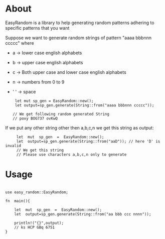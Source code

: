 # About

EasyRandom is a library to help generating random patterns adhering to specific patterns that you want 

Suppose we want to generate random strings of pattern "aaaa bbbnnn ccccc" where

 - a -> lower case english alphabets 
 - b -> upper case english alphabets
 - c -> Both upper case and lower case english alphabets
 - n -> numbers from 0 to 9
 - ' ' -> space 

        let mut sp_gen = EasyRandom::new();
        let output=sp_gen.generate(String::from("aaaa bbbnnn ccccc"));
        
       // We get following random generated String
       // poxy BOG737 ovKwQ
 
If we put any other string other then a,b,c,n we  get this string as output:
	

		 let  mut  sp_gen  =  EasyRandom::new();
	     let  output=sp_gen.generate(String::from("aaD")); // here 'D' is invalid
         // We get this string 
         // Please use characters a,b,c,n only to generate

   

  

# Usage

  

```

use easy_random::EasyRandom;

fn  main(){

	let  mut  sp_gen  =  EasyRandom::new();
	let  output=sp_gen.generate(String::from("aa bbb ccc nnnn"));

	println!("{}",output);
	// ks HCP GBq 6751
}

```